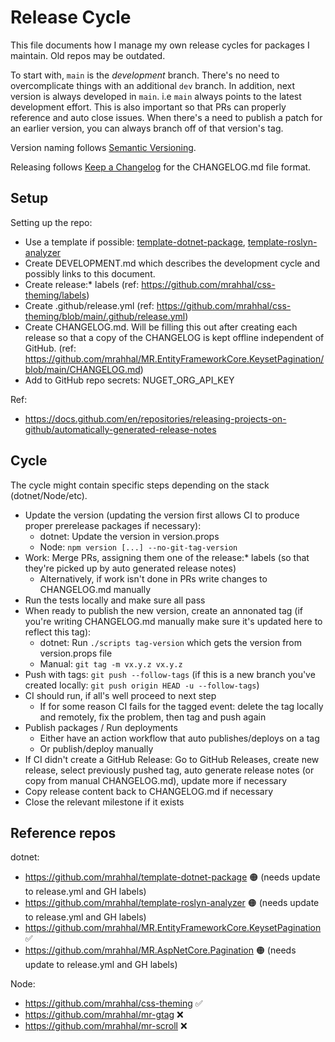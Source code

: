 # Release Cycle

This file documents how I manage my own release cycles for packages I maintain. Old repos may be outdated.

To start with, `main` is the _development_ branch. There's no need to overcomplicate things with an additional `dev` branch. In addition, next version is always developed in `main`. i.e `main` always points to the latest development effort. This is also important so that PRs can properly reference and auto close issues. When there's a need to publish a patch for an earlier version, you can always branch off of that version's tag.

Version naming follows [Semantic Versioning](https://semver.org/).

Releasing follows [Keep a Changelog](https://keepachangelog.com) for the CHANGELOG.md file format.

## Setup

Setting up the repo:

- Use a template if possible: [template-dotnet-package](https://github.com/mrahhal/template-dotnet-package), [template-roslyn-analyzer](https://github.com/mrahhal/template-roslyn-analyzer)
- Create DEVELOPMENT.md which describes the development cycle and possibly links to this document.
- Create release:\* labels (ref: https://github.com/mrahhal/css-theming/labels)
- Create .github/release.yml (ref: https://github.com/mrahhal/css-theming/blob/main/.github/release.yml)
- Create CHANGELOG.md. Will be filling this out after creating each release so that a copy of the CHANGELOG is kept offline independent of GitHub. (ref: https://github.com/mrahhal/MR.EntityFrameworkCore.KeysetPagination/blob/main/CHANGELOG.md)
- Add to GitHub repo secrets: NUGET_ORG_API_KEY

Ref:

- https://docs.github.com/en/repositories/releasing-projects-on-github/automatically-generated-release-notes

## Cycle

The cycle might contain specific steps depending on the stack (dotnet/Node/etc).

- Update the version (updating the version first allows CI to produce proper prerelease packages if necessary):
  - dotnet: Update the version in version.props
  - Node: `npm version [...] --no-git-tag-version`
- Work: Merge PRs, assigning them one of the release:\* labels (so that they're picked up by auto generated release notes)
  - Alternatively, if work isn't done in PRs write changes to CHANGELOG.md manually
- Run the tests locally and make sure all pass
- When ready to publish the new version, create an annonated tag (if you're writing CHANGELOG.md manually make sure it's updated here to reflect this tag):
  - dotnet: Run `./scripts tag-version` which gets the version from version.props file
  - Manual: `git tag -m vx.y.z vx.y.z`
- Push with tags: `git push --follow-tags` (if this is a new branch you've created locally: `git push origin HEAD -u --follow-tags`)
- CI should run, if all's well proceed to next step
  - If for some reason CI fails for the tagged event: delete the tag locally and remotely, fix the problem, then tag and push again
- Publish packages / Run deployments
  - Either have an action workflow that auto publishes/deploys on a tag
  - Or publish/deploy manually
- If CI didn't create a GitHub Release: Go to GitHub Releases, create new release, select previously pushed tag, auto generate release notes (or copy from manual CHANGELOG.md), update more if necessary
- Copy release content back to CHANGELOG.md if necessary
- Close the relevant milestone if it exists

## Reference repos

dotnet:

- https://github.com/mrahhal/template-dotnet-package 🟠 (needs update to release.yml and GH labels)
- https://github.com/mrahhal/template-roslyn-analyzer 🟠 (needs update to release.yml and GH labels)
- https://github.com/mrahhal/MR.EntityFrameworkCore.KeysetPagination ✅
- https://github.com/mrahhal/MR.AspNetCore.Pagination 🟠 (needs update to release.yml and GH labels)

Node:

- https://github.com/mrahhal/css-theming ✅
- https://github.com/mrahhal/mr-gtag ❌
- https://github.com/mrahhal/mr-scroll ❌
